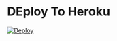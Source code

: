 # DEploy To Heroku
[![Deploy](https://www.herokucdn.com/deploy/button.svg)](https://heroku.com/deploy?template=https://github.com/rockstarcuba/code7.1-directo)

